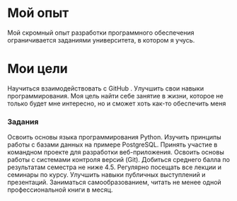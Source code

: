 # Мой опыт
Мой скромный опыт разработки программного обеспечения ограничивается заданиями университета,  в котором я учусь.
# Мои цели
Научиться взаимодействовать с  GitHub .
Улучшить свои навыки программирования.
Моя цель найти себе занятие в жизни,  которое не только будет мне интересно, но и сможет хоть как-то обеспечить меня

###  Задания
Освоить основы языка программирования Python.
Изучить принципы работы с базами данных на примере PostgreSQL.
Принять участие в командном проекте для разработки веб-приложения.
Освоить основы работы с системами контроля версий (Git).
Добиться среднего балла по результатам семестра не ниже 4.5.
Регулярно посещать все лекции и семинары по курсу.
Улучшить навыки публичных выступлений и презентаций.
Заниматься самообразованием, читать не менее одной профессиональной книги в месяц.
